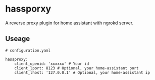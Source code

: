 # hassporxy

A reverse proxy plugin for home assistant with ngrokd server.

## Useage

```
# configuration.yaml

hassproxy:
    client_openid: 'xxxxxx' # Your id
    client_lport: 8123 # Optional, your home-assistant port
    client_lhost: '127.0.0.1' # Optional, your home-assistant ip
```
